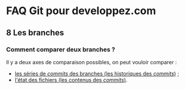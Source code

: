 # FAQ Git pour developpez.com

## 8 Les branches

### Comment comparer deux branches ?

Il y a deux axes de comparaison possibles, on peut vouloir comparer :

- [les séries de *commits* des branches (les historiques des *commits*)](section-008/008.q010.md) ;
- [l'état des fichiers (les contenus des *commits*)](section-008/008.q011.md).
